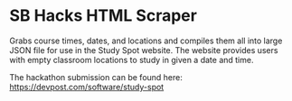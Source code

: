# SB Hacks HTML Scraper

Grabs course times, dates, and locations and compiles them all into large JSON file for use in the Study Spot website. The website provides users with empty classroom locations to study in given a date and time.

The hackathon submission can be found here:
https://devpost.com/software/study-spot
